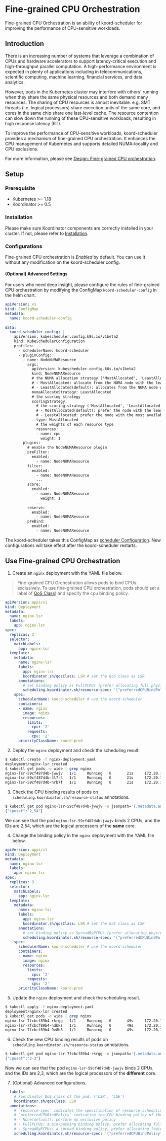 # Fine-grained CPU Orchestration

Fine-grained CPU Orchestration is an ability of koord-scheduler for improving the performance of CPU-sensitive workloads.

## Introduction

There is an increasing number of systems that leverage a combination of CPUs and hardware accelerators to support
latency-critical execution and high-throughput parallel computation. A high-performance environment is expected in
plenty of applications including in telecommunications, scientific computing, machine learning, financial services, and
data analytics.

However, pods in the Kubernetes cluster may interfere with others' running when they share the same physical resources
and both demand many resources. The sharing of CPU resources is almost inevitable. e.g. SMT threads (i.e. logical
processors) share execution units of the same core, and cores in the same chip share one last-level cache. The resource
contention can slow down the running of these CPU-sensitive workloads, resulting in high response latency (RT).

To improve the performance of CPU-sensitive workloads, koord-scheduler provides a mechanism of fine-grained CPU
orchestration. It enhances the CPU management of Kubernetes and supports detailed NUMA-locality and CPU exclusions.

For more information, please see [Design: Fine-grained CPU orchestration](/docs/designs/fine-grained-cpu-orchestration).

## Setup

### Prerequisite

- Kubernetes >= 1.18
- Koordinator >= 0.5

### Installation

Please make sure Koordinator components are correctly installed in your cluster. If not, please refer to [Installation](/docs/installation).

### Configurations

Fine-grained CPU orchestration is *Enabled* by default. You can use it without any modification on the koord-scheduler config.

#### (Optional) Advanced Settings

For users who need deep insight, please configure the rules of fine-grained CPU orchestration by modifying the ConfigMap
`koord-scheduler-config` in the helm chart.

```yaml
apiVersion: v1
kind: ConfigMap
metadata:
  name: koord-scheduler-config
  ...
data:
  koord-scheduler-config: |
    apiVersion: kubescheduler.config.k8s.io/v1beta2
    kind: KubeSchedulerConfiguration
    profiles:
      - schedulerName: koord-scheduler
      - pluginConfig:
        - name: NodeNUMAResource
          args:
            apiVersion: kubescheduler.config.k8s.io/v1beta2
            kind: NodeNUMAResource
            # the NUMA allocation strategy ('MostAllocated', 'LeastAllocated')
            # - MostAllocated: allocate from the NUMA node with the least available resources
            # - LeastAllocated(default): allocates from the NUMA node with the most available resources
            numaAllocateStrategy: LeastAllocated
            # the scoring strategy
            scoringStrategy:
              # the scoring strategy ('MostAllocated', 'LeastAllocated')
              # - MostAllocated(default): prefer the node with the least available resources
              # - LeastAllocated: prefer the node with the most available resources
              type: MostAllocated
              # the weights of each resource type
              resources:
              - name: cpu
                weight: 1
        plugins:
          # enable the NodeNUMAResource plugin
          preFilter:
            enabled:
              - name: NodeNUMAResource
          filter:
            enabled:
              - name: NodeNUMAResource
              ...
          score:
            enabled:
              - name: NodeNUMAResource
                weight: 1
              ...
          reserve:
            enabled:
              - name: NodeNUMAResource
          preBind:
            enabled:
              - name: NodeNUMAResource
```

The koord-scheduler takes this ConfigMap as [scheduler Configuration](https://kubernetes.io/docs/reference/scheduling/config/).
New configurations will take effect after the koord-scheduler restarts.

## Use Fine-grained CPU Orchestration

1. Create an `nginx` deployment with the YAML file below.

> Fine-grained CPU Orchestration allows pods to bind CPUs exclusively. To use fine-grained CPU orchestration, pods should set a label of [QoS Class](/docs/architecture/qos#definition)) and specify the cpu binding policy.

<!--
TODO: binding policy may not be required by default. to be done in v0.6.
-->

```yaml
apiVersion: apps/v1
kind: Deployment
metadata:
  name: nginx-lsr
  labels:
    app: nginx-lsr
spec:
  replicas: 3
  selector:
    matchLabels:
      app: nginx-lsr
  template:
    metadata:
      name: nginx-lsr
      labels:
        app: nginx-lsr
        koordinator.sh/qosClass: LSR # set the QoS class as LSR
      annotations:
        # set binding policy as FullPCPUs (prefer allocating full physical CPUs of the same core)
        scheduling.koordinator.sh/resource-spec: '{"preferredCPUBindPolicy": "FullPCPUs"}'
    spec:
      schedulerName: koord-scheduler # use the koord-scheduler
      containers:
      - name: nginx
        image: nginx
        resources:
          limits:
            cpu: '2'
          requests:
            cpu: '2'
      priorityClassName: koord-prod
```

2. Deploy the `nginx` deployment and check the scheduling result.

```bash
$ kubectl create -f nginx-deployment.yaml
deployment/nginx-lsr created
$ kubectl get pods -o wide | grep nginx
nginx-lsr-59cf487d4b-jwwjv   1/1     Running   0       21s     172.20.101.35    node-0   <none>         <none>
nginx-lsr-59cf487d4b-4l7r4   1/1     Running   0       21s     172.20.101.79    node-1   <none>         <none>
nginx-lsr-59cf487d4b-nrb7f   1/1     Running   0       21s     172.20.106.119   node-2   <none>         <none>
```

3. Check the CPU binding results of pods on `scheduling.koordinator.sh/resource-status` annotations.

```bash
$ kubectl get pod nginx-lsr-59cf487d4b-jwwjv -o jsonpath='{.metadata.annotations.scheduling\.koordinator\.sh/resource-status}'
{"cpuset":"2,54"}
```

We can see that the pod `nginx-lsr-59cf487d4b-jwwjv` binds 2 CPUs, and the IDs are 2,54, which are the logical
processors of the **same** core.

4. Change the binding policy in the `nginx` deployment with the YAML file below.

```yaml
apiVersion: apps/v1
kind: Deployment
metadata:
  name: nginx-lsr
  labels:
    app: nginx-lsr
spec:
  replicas: 3
  selector:
    matchLabels:
      app: nginx-lsr
  template:
    metadata:
      name: nginx-lsr
      labels:
        app: nginx-lsr
        koordinator.sh/qosClass: LSR # set the QoS class as LSR
      annotations:
        # set binding policy as SpreadByPCPUs (prefer allocating physical CPUs of different cores)
        scheduling.koordinator.sh/resource-spec: '{"preferredCPUBindPolicy": "SpreadByPCPUs"}'
    spec:
      schedulerName: koord-scheduler # use the koord-scheduler
      containers:
      - name: nginx
        image: nginx
        resources:
          limits:
            cpu: '2'
          requests:
            cpu: '2'
      priorityClassName: koord-prod
```

5. Update the `nginx` deployment and check the scheduling result.

```bash
$ kubectl apply -f nginx-deployment.yaml
deployment/nginx-lsr created
$ kubectl get pods -o wide | grep nginx
nginx-lsr-7fcbcf89b4-rkrgg   1/1     Running   0       49s     172.20.101.35    node-0   <none>         <none>
nginx-lsr-7fcbcf89b4-ndbks   1/1     Running   0       49s     172.20.101.79    node-1   <none>         <none>
nginx-lsr-7fcbcf89b4-9v8b8   1/1     Running   0       49s     172.20.106.119   node-2   <none>         <none>
```

6. Check the new CPU binding results of pods on `scheduling.koordinator.sh/resource-status` annotations.

```bash
$ kubectl get pod nginx-lsr-7fcbcf89b4-rkrgg -o jsonpath='{.metadata.annotations.scheduling\.koordinator\.sh/resource-status}'
{"cpuset":"2-3"}
```

Now we can see that the pod `nginx-lsr-59cf487d4b-jwwjv` binds 2 CPUs, and the IDs are 2,3, which are the logical
processors of the **different** core.

7. (Optional) Advanced configurations.

```yaml
  labels:
    # koordinator QoS class of the pod. ('LSR', 'LSE')
    koordinator.sh/qosClass: LSR
  annotations:
    # `resource-spec` indicates the specification of resource scheduling, here we need to set `preferredCPUBindPolicy`.
    # `preferredCPUBindPolicy` indicating the CPU binding policy of the pod ('None', 'FullPCPUs', 'SpreadByPCPUs')
    # - None(default): perform no exclusive policy
    # - FullPCPUs: a bin-packing binding policy, prefer allocating full physical cores (SMT siblings)
    # - SpreadByPCPUs: a spread binding policy, prefer allocating logical cores (SMT threads) evenly across physical cores (SMT siblings)
    scheduling.koordinator.sh/resource-spec: '{"preferredCPUBindPolicy": "FullPCPUs"}'
```
